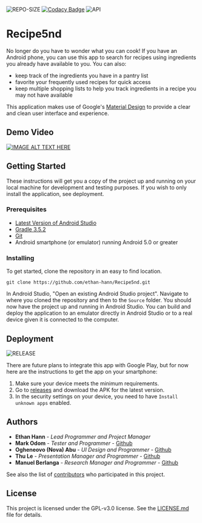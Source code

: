  ![REPO-SIZE](https://img.shields.io/github/repo-size/ethan-hann/Recipe5nd)  [![Codacy Badge](https://api.codacy.com/project/badge/Grade/9e2735a34cd948e3b52dabf454cc4925)](https://www.codacy.com/manual/ethan-hann/Recipe5nd?utm_source=github.com&amp;utm_medium=referral&amp;utm_content=ethan-hann/Recipe5nd&amp;utm_campaign=Badge_Grade)  ![API](https://img.shields.io/badge/API-21%2B-brightgreen.svg?style=flat)

# Recipe5nd
No longer do you have to wonder what you can cook! If you have an Android phone, you can use this app to search for recipes using ingredients you already have available to you. You can also:
* keep track of the ingredients you have in a pantry list
* favorite your frequently used recipes for quick access
* keep multiple shopping lists to help you track ingredients in a recipe you may not have available

This application makes use of Google's [Material Design](https://material.io/) to provide a clear and clean user interface and experience.

## Demo Video
[![IMAGE ALT TEXT HERE](https://i.imgur.com/U1p74mU.png)](https://www.youtube.com/watch?v=9o17MB7_JBU)

## Getting Started
These instructions will get you a copy of the project up and running on your local machine for development and testing purposes. If you wish to only install the application, see deployment.

### Prerequisites
* [Latest Version of Android Studio](https://developer.android.com/studio/)
* [Gradle 3.5.2](https://gradle.org/releases/)
* [Git](https://git-scm.com/)
* Android smartphone (or emulator) running Android 5.0 or greater

### Installing
To get started, clone the repository in an easy to find location.
```
git clone https://github.com/ethan-hann/Recipe5nd.git
```

In Android Studio, "Open an existing Android Studio project".
Navigate to where you cloned the repository and then to the ```Source``` folder.
You should now have the project up and running in Android Studio.
You can build and deploy the application to an emulator directly in Android Studio or to a real device given it is connected to the computer.

## Deployment
![RELEASE](https://img.shields.io/github/v/release/ethan-hann/Recipe5nd?include_prereleases)

There are future plans to integrate this app with Google Play, but for now here are the instructions to get the app on your smartphone:

1. Make sure your device meets the minimum requirements.
2. Go to [releases](https://github.com/ethan-hann/Recipe5nd/releases) and download the APK for the latest version.
3. In the security settings on your device, you need to have ```Install unknown apps``` enabled.

## Authors
* **Ethan Hann** - *Lead Programmer and Project Manager*
* **Mark Odom** - *Tester and Programmer* - [Github](https://github.com/Mark-Odom)
* **Ogheneovo (Nova) Abu** - *UI Design and Programmer* - [Github](https://github.com/novamapp)
* **Thu Le** - *Presentation Manager and Programmer* - [Github](https://github.com/cf93)
* **Manuel Berlanga** - *Research Manager and Programmer* - [Github](https://github.com/manuel113)

See also the list of [contributors](https://github.com/ethan-hann/Recipe5nd/graphs/contributors) who participated in this project.

## License
This project is licensed under the GPL-v3.0 license. See the [LICENSE.md](LICENSE) file for details.

